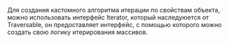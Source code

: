 Для создания кастомного алгоритма итерации по свойствам объекта, можно использовать интерфейс Iterator, который наследуюется от Traversable, он предоставляет интерфейс, с помощью которого можно создать свою логику итерирования массивов.
